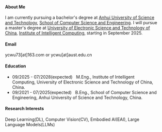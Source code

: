 



#### About Me

I am currently pursuing a bachelor's degree at [Anhui University of Science and Technology](https://www.aust.edu.cn/), [School of Computer Science and Engineering](https://jsj.aust.edu.cn/). 
I will pursue a master's degree at [University of Electronic Science and Technology of China](https://www.uestc.edu.cn/), [Institute of Intelligent Computing](https://icct.uestc.edu.cn/index.htm), starting in September 2025.

#### Email
ycwu73[at]163.com or ycwu[at]aust.edu.cn

#### Education
- 09/2025 - 07/2028(expected) &nbsp; M.Eng., Institute of Intelligent Computing, University of Electronic Science and Technology of China, China.
- 09/2021 - 07/2025(expected) &nbsp; B.Eng., School of Computer Science and Engineering, Anhui University of Science and Technology, China.


#### Research Interests
Deep Learning(DL), Computer Vision(CV), Embodied AI(EAI), Large Language Models(LLMs)

